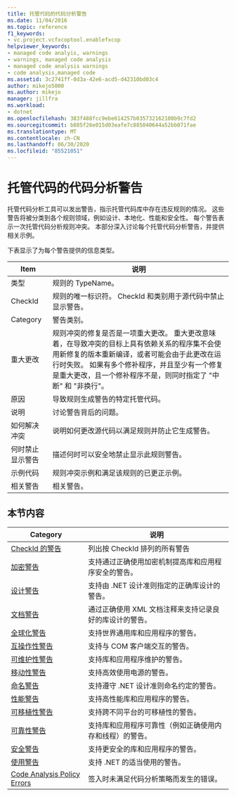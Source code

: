 ```yaml
---
title: 托管代码的代码分析警告
ms.date: 11/04/2016
ms.topic: reference
f1_keywords:
- vc.project.vcfxcoptool.enablefxcop
helpviewer_keywords:
- managed code analyis, warnings
- warnings, managed code analysis
- managed code analysis warnings
- code analysis,managed code
ms.assetid: 3c2741ff-0d3a-42e6-acd5-d42310bd03c4
author: mikejo5000
ms.author: mikejo
manager: jillfra
ms.workload:
- dotnet
ms.openlocfilehash: 383f488fcc9ebe614257b035732162100b9c7fd2
ms.sourcegitcommit: b885f26e015d03eafe7c885040644a52bb071fae
ms.translationtype: MT
ms.contentlocale: zh-CN
ms.lasthandoff: 06/30/2020
ms.locfileid: "85521051"
---
```

# <a name="code-analysis-for-managed-code-warnings"></a>托管代码的代码分析警告
托管代码分析工具可以发出警告，指示托管代码库中存在违反规则的情况。 这些警告将被分类到各个规则领域，例如设计、本地化、性能和安全性。 每个警告表示一次托管代码分析规则冲突。 本部分深入讨论每个托管代码分析警告，并提供相关示例。

 下表显示了为每个警告提供的信息类型。

|Item|说明|
|----------|-----------------|
|类型|规则的 TypeName。|
|CheckId|规则的唯一标识符。 CheckId 和类别用于源代码中禁止显示警告。|
|Category|警告类别。|
|重大更改|规则冲突的修复是否是一项重大更改。 重大更改意味着，在导致冲突的目标上具有依赖关系的程序集不会使用新修复的版本重新编译，或者可能会由于此更改在运行时失败。 如果有多个修补程序，并且至少有一个修复是重大更改，且一个修补程序不是，则同时指定了 "中断" 和 "非换行"。|
|原因|导致规则生成警告的特定托管代码。|
|说明|讨论警告背后的问题。|
|如何解决冲突|说明如何更改源代码以满足规则并防止它生成警告。|
|何时禁止显示警告|描述何时可以安全地禁止显示此规则警告。|
|示例代码|规则冲突示例和满足该规则的已更正示例。|
|相关警告|相关警告。|

## <a name="in-this-section"></a>本节内容

|Category|说明|
|-|-|
|[CheckId 的警告](../code-quality/code-analysis-warnings-for-managed-code-by-checkid.md)|列出按 CheckId 排列的所有警告|
|[加密警告](../code-quality/cryptography-warnings.md)|支持通过正确使用加密机制提高库和应用程序安全的警告。|
|[设计警告](../code-quality/design-warnings.md)|支持由 .NET 设计准则指定的正确库设计的警告。|
|[文档警告](../code-quality/documentation-warnings.md)|通过正确使用 XML 文档注释来支持记录良好的库设计的警告。|
|[全球化警告](../code-quality/globalization-warnings.md)|支持世界通用库和应用程序的警告。|
|[互操作性警告](../code-quality/interoperability-warnings.md)|支持与 COM 客户端交互的警告。|
|[可维护性警告](../code-quality/maintainability-warnings.md)|支持库和应用程序维护的警告。|
|[移动性警告](../code-quality/mobility-warnings.md)|支持高效使用电源的警告。|
|[命名警告](../code-quality/naming-warnings.md)|支持遵守 .NET 设计准则命名约定的警告。|
|[性能警告](../code-quality/performance-warnings.md)|支持高性能库和应用程序的警告。|
|[可移植性警告](../code-quality/portability-warnings.md)|支持跨不同平台的可移植性的警告。|
|[可靠性警告](../code-quality/reliability-warnings.md)|支持库和应用程序可靠性（例如正确使用内存和线程）的警告。|
|[安全警告](../code-quality/security-warnings.md)|支持更安全的库和应用程序的警告。|
|[使用警告](../code-quality/usage-warnings.md)|支持 .NET 的适当使用的警告。|
|[Code Analysis Policy Errors](../code-quality/code-analysis-policy-errors.md)|签入时未满足代码分析策略而发生的错误。|
